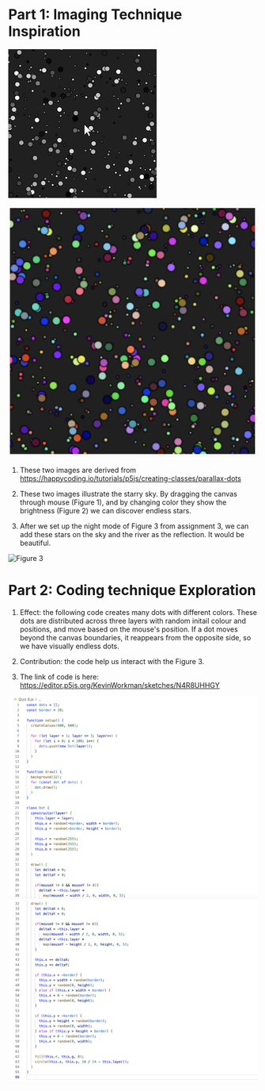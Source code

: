 # **Part 1: Imaging Technique Inspiration**

![Figure 1](assets/Figure%201.gif)

![Figure 2](assets/Quiz%208%20Figure%202.png)

1. These two images are derived from https://happycoding.io/tutorials/p5js/creating-classes/parallax-dots
>
2. These two images illustrate the starry sky. By dragging the canvas through mouse (Figure 1), and by changing color they show the brightness (Figure 2) we can discover endless stars.
>
3. After we set up the night mode of Figure 3 from assignment 3, we can add these stars on the sky and the river as the reflection. It would be beautiful.

![Figure 3](assets/Quiz%208%20Figure%203.png)



# **Part 2: Coding technique Exploration**

1. Effect: the following code creates many dots with different colors. These dots are distributed across three layers with random initail colour and positions, and move based on the mouse's position. If a dot moves beyond the canvas boundaries, it reappears from the opposite side, so we have visually endless dots.
>
2. Contribution: the code help us interact with the Figure 3.
> 
3. The link of code is here: https://editor.p5js.org/KevinWorkman/sketches/N4R8UHHGY

![Figure 4](assets/figure%204.png)
![Figure 5](assets/Quiz%208%20figure%205.png)